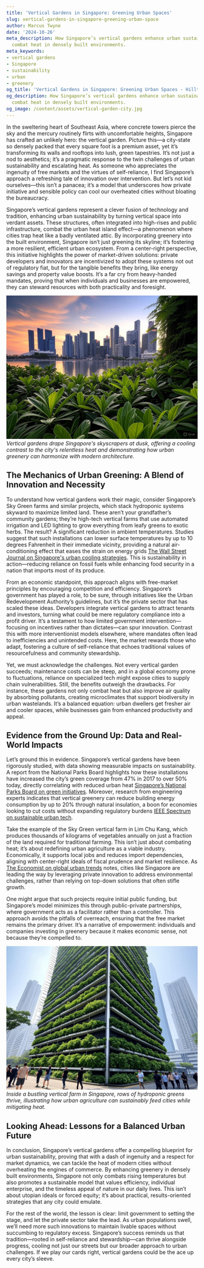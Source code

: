 ```yaml
---
title: 'Vertical Gardens in Singapore: Greening Urban Spaces'
slug: vertical-gardens-in-singapore-greening-urban-space
author: Marcus Twyne
date: '2024-10-26'
meta_description: How Singapore’s vertical gardens enhance urban sustainability and
  combat heat in densely built environments.
meta_keywords:
- vertical gardens
- Singapore
- sustainability
- urban
- greenery
og_title: 'Vertical Gardens in Singapore: Greening Urban Spaces - Hilltops Newspaper'
og_description: How Singapore’s vertical gardens enhance urban sustainability and
  combat heat in densely built environments.
og_image: /content/assets/vertical-garden-city.jpg
---
```



In the sweltering heart of Southeast Asia, where concrete towers pierce the sky and the mercury routinely flirts with uncomfortable heights, Singapore has crafted an unlikely hero: the vertical garden. Picture this—a city-state so densely packed that every square foot is a premium asset, yet it’s transforming its walls and rooftops into lush, green tapestries. It’s not just a nod to aesthetics; it’s a pragmatic response to the twin challenges of urban sustainability and escalating heat. As someone who appreciates the ingenuity of free markets and the virtues of self-reliance, I find Singapore’s approach a refreshing tale of innovation over intervention. But let’s not kid ourselves—this isn’t a panacea; it’s a model that underscores how private initiative and sensible policy can cool our overheated cities without bloating the bureaucracy.

Singapore’s vertical gardens represent a clever fusion of technology and tradition, enhancing urban sustainability by turning vertical space into verdant assets. These structures, often integrated into high-rises and public infrastructure, combat the urban heat island effect—a phenomenon where cities trap heat like a badly ventilated attic. By incorporating greenery into the built environment, Singapore isn’t just greening its skyline; it’s fostering a more resilient, efficient urban ecosystem. From a center-right perspective, this initiative highlights the power of market-driven solutions: private developers and innovators are incentivized to adopt these systems not out of regulatory fiat, but for the tangible benefits they bring, like energy savings and property value boosts. It’s a far cry from heavy-handed mandates, proving that when individuals and businesses are empowered, they can steward resources with both practicality and foresight.

![Singapore Skyline with Vertical Gardens](/content/assets/singapore-skyline-gardens-dusk.jpg)  
*Vertical gardens drape Singapore's skyscrapers at dusk, offering a cooling contrast to the city's relentless heat and demonstrating how urban greenery can harmonize with modern architecture.*

## The Mechanics of Urban Greening: A Blend of Innovation and Necessity

To understand how vertical gardens work their magic, consider Singapore’s Sky Green farms and similar projects, which stack hydroponic systems skyward to maximize limited land. These aren’t your grandfather’s community gardens; they’re high-tech vertical farms that use automated irrigation and LED lighting to grow everything from leafy greens to exotic herbs. The result? A significant reduction in ambient temperatures. Studies suggest that such installations can lower surface temperatures by up to 10 degrees Fahrenheit in their immediate vicinity, providing a natural air-conditioning effect that eases the strain on energy grids [The Wall Street Journal on Singapore's urban cooling strategies](https://www.wsj.com/articles/singapore-vertical-gardens-heat-reduction). This is sustainability in action—reducing reliance on fossil fuels while enhancing food security in a nation that imports most of its produce.

From an economic standpoint, this approach aligns with free-market principles by encouraging competition and efficiency. Singapore’s government has played a role, to be sure, through initiatives like the Urban Redevelopment Authority’s guidelines, but it’s the private sector that has scaled these ideas. Developers integrate vertical gardens to attract tenants and investors, turning what could be mere regulatory compliance into a profit driver. It’s a testament to how limited government intervention—focusing on incentives rather than dictates—can spur innovation. Contrast this with more interventionist models elsewhere, where mandates often lead to inefficiencies and unintended costs. Here, the market rewards those who adapt, fostering a culture of self-reliance that echoes traditional values of resourcefulness and community stewardship.

Yet, we must acknowledge the challenges. Not every vertical garden succeeds; maintenance costs can be steep, and in a global economy prone to fluctuations, reliance on specialized tech might expose cities to supply chain vulnerabilities. Still, the benefits outweigh the drawbacks. For instance, these gardens not only combat heat but also improve air quality by absorbing pollutants, creating microclimates that support biodiversity in urban wastelands. It’s a balanced equation: urban dwellers get fresher air and cooler spaces, while businesses gain from enhanced productivity and appeal.

## Evidence from the Ground Up: Data and Real-World Impacts

Let’s ground this in evidence. Singapore’s vertical gardens have been rigorously studied, with data showing measurable impacts on sustainability. A report from the National Parks Board highlights how these installations have increased the city’s green coverage from 47% in 2017 to over 50% today, directly correlating with reduced urban heat [Singapore’s National Parks Board on green initiatives](https://www.nparks.gov.sg/biodiversity/green-spaces/vertical-greening). Moreover, research from engineering experts indicates that vertical greenery can reduce building energy consumption by up to 20% through natural insulation, a boon for economies looking to cut costs without expanding regulatory burdens [IEEE Spectrum on sustainable urban tech](https://spectrum.ieee.org/singapore-vertical-gardens-energy-efficiency).

Take the example of the Sky Green vertical farm in Lim Chu Kang, which produces thousands of kilograms of vegetables annually on just a fraction of the land required for traditional farming. This isn’t just about combating heat; it’s about redefining urban agriculture as a viable industry. Economically, it supports local jobs and reduces import dependencies, aligning with center-right ideals of fiscal prudence and market resilience. As [The Economist on global urban trends](https://www.economist.com/special-report/2023/singapore-urban-agriculture) notes, cities like Singapore are leading the way by leveraging private innovation to address environmental challenges, rather than relying on top-down solutions that often stifle growth.

One might argue that such projects require initial public funding, but Singapore’s model minimizes this through public-private partnerships, where government acts as a facilitator rather than a controller. This approach avoids the pitfalls of overreach, ensuring that the free market remains the primary driver. It’s a narrative of empowerment: individuals and companies investing in greenery because it makes economic sense, not because they’re compelled to.

![Vertical Farm in Singapore](/content/assets/singapore-vertical-farm-interior.jpg)  
*Inside a bustling vertical farm in Singapore, rows of hydroponic greens thrive, illustrating how urban agriculture can sustainably feed cities while mitigating heat.*

## Looking Ahead: Lessons for a Balanced Urban Future

In conclusion, Singapore’s vertical gardens offer a compelling blueprint for urban sustainability, proving that with a dash of ingenuity and a respect for market dynamics, we can tackle the heat of modern cities without overheating the engines of commerce. By enhancing greenery in densely built environments, Singapore not only combats rising temperatures but also promotes a sustainable model that values efficiency, individual enterprise, and the timeless appeal of nature in our daily lives. This isn’t about utopian ideals or forced equity; it’s about practical, results-oriented strategies that any city could emulate.

For the rest of the world, the lesson is clear: limit government to setting the stage, and let the private sector take the lead. As urban populations swell, we’ll need more such innovations to maintain livable spaces without succumbing to regulatory excess. Singapore’s success reminds us that tradition—rooted in self-reliance and stewardship—can thrive alongside progress, cooling not just our streets but our broader approach to urban challenges. If we play our cards right, vertical gardens could be the ace up every city’s sleeve.

